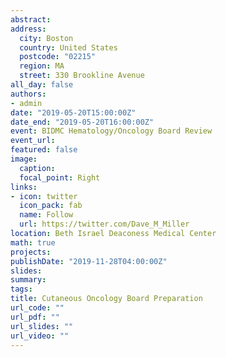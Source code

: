 ```yaml
---
abstract:
address:
  city: Boston
  country: United States
  postcode: "02215"
  region: MA
  street: 330 Brookline Avenue
all_day: false
authors: 
- admin
date: "2019-05-20T15:00:00Z"
date_end: "2019-05-20T16:00:00Z"
event: BIDMC Hematology/Oncology Board Review
event_url: 
featured: false
image:
  caption: 
  focal_point: Right
links:
- icon: twitter
  icon_pack: fab
  name: Follow
  url: https://twitter.com/Dave_M_Miller
location: Beth Israel Deaconess Medical Center
math: true
projects:
publishDate: "2019-11-28T04:00:00Z"
slides:  
summary: 
tags:
title: Cutaneous Oncology Board Preparation
url_code: ""
url_pdf: ""
url_slides: ""
url_video: ""
---
```

